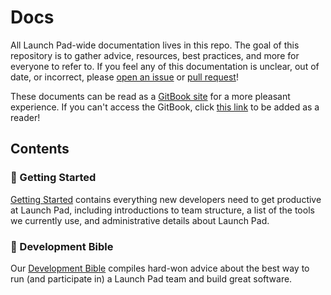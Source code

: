 # Docs

All Launch Pad-wide documentation lives in this repo. The goal of this
repository is to gather advice, resources, best practices, and more for everyone
to refer to. If you feel any of this documentation is unclear, out of date, or
incorrect, please [open an issue](https://github.com/ubclaunchpad/docs/issues/new)
or [pull request](https://github.com/ubclaunchpad/docs/compare)!

These documents can be read as a [GitBook site](https://ubc-launch-pad.gitbook.io/docs/)
for a more pleasant experience. If you can't access the GitBook, click
[this link](https://www.gitbook.com/invite/ubc-launch-pad?invite=-LNC-IMZS_xfvUsGWosp)
to be added as a reader!

## Contents

### 🎉 Getting Started

[Getting Started](GettingStarted/) contains everything new developers need to
get productive at Launch Pad, including introductions to team structure, a list
of the tools we currently use, and administrative details about Launch Pad.

### 📖 Development Bible

Our [Development Bible](DevelopmentBible/) compiles hard-won advice about the
best way to run (and participate in) a Launch Pad team and build great software.
